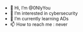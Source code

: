 - 👋 Hi, I’m @0NlyYou
- 👀 I’m interested in cybersecurity
- 🌱 I’m currently learning ADs
- 📫 How to reach me : never

<!---
0NlyYou/0NlyYou is a ✨ special ✨ repository because its `README.md` (this file) appears on your GitHub profile.
You can click the Preview link to take a look at your changes.
--->
